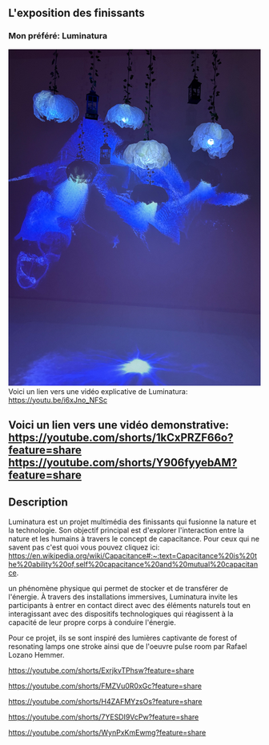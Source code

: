 ## L'exposition des finissants ##
### Mon préféré: Luminatura ###

![Image](medias/luminatura_image_resultat.jpg)
Voici un lien vers une vidéo explicative de Luminatura: https://youtu.be/i6xJno_NFSc

Voici un lien vers une vidéo demonstrative: https://youtube.com/shorts/1kCxPRZF66o?feature=share
https://youtube.com/shorts/Y906fyyebAM?feature=share
-----------------------------------
## Description ##
Luminatura est un projet multimédia des finissants qui fusionne la nature et la technologie. Son objectif principal est d'explorer l'interaction entre la nature et les humains à travers le concept de capacitance. Pour ceux qui ne savent pas c'est quoi vous pouvez cliquez ici: https://en.wikipedia.org/wiki/Capacitance#:~:text=Capacitance%20is%20the%20ability%20of,self%20capacitance%20and%20mutual%20capacitance.

un phénomène physique qui permet de stocker et de transférer de l'énergie. À travers des installations immersives, Luminatura invite les participants à entrer en contact direct avec des éléments naturels tout en interagissant avec des dispositifs technologiques qui réagissent à la capacité de leur propre corps à conduire l'énergie.


Pour ce projet, ils se sont inspiré des lumières captivante de forest of resonating lamps one stroke ainsi que de l'oeuvre pulse room par Rafael Lozano Hemmer.

https://youtube.com/shorts/ExrjkvTPhsw?feature=share

https://youtube.com/shorts/FMZVu0R0xGc?feature=share

https://youtube.com/shorts/H4ZAFMYzsOs?feature=share

https://youtube.com/shorts/7YESDI9VcPw?feature=share

https://youtube.com/shorts/WynPxKmEwmg?feature=share
